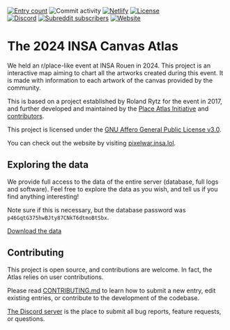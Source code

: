 [![Entry count](https://img.shields.io/badge/dynamic/json?color=blue&label=entries&query=%24.length&url=https%3A%2F%2Fgithub.com%2FplaceAtlas%2Fatlas-2023%2Fblob%2Fmaster%2Fweb%2Fatlas.json%3Fraw%3Dtrue)](https://2023.place-atlas.stefanocoding.me/)
![Commit activity](https://img.shields.io/github/commit-activity/w/placeAtlas/atlas-2023)
[![Netlify](https://img.shields.io/netlify/1e7291ce-0680-45ed-9843-47a32a992bbb?logo=netlify&logoColor=white)](https://app.netlify.com/sites/place-atlas-2023/deploys)
[![License](https://img.shields.io/github/license/placeAtlas/atlas)](https://github.com/placeAtlas/atlas-2023/blob/master/LICENSE)  
[![Discord](https://img.shields.io/discord/960791635342524496?color=%235865F2&logo=discord&logoColor=white)](https://discord.gg/TpdbUyfcbJ)
[![Subreddit subscribers](https://img.shields.io/reddit/subreddit-subscribers/placeAtlas2023?color=%23FF4500&label=r%2FplaceAtlas2023&logo=reddit&logoColor=white)](https://www.reddit.com/r/placeAtlas2023/)
[![Website](https://img.shields.io/static/v1?label=website&message=2023.place-atlas.stefanocoding.me&color=blue)](https://2023.place-atlas.stefanocoding.me/)

# The 2024 INSA Canvas Atlas

We held an r/place-like event at INSA Rouen in 2024. This project is an interactive map aiming to chart all the artworks created during this event. It is made with information to each artwork of the canvas provided by the community.

This is based on a project established by Roland Rytz for the event in 2017, and further developed and maintained by the [Place Atlas Initiative](https://place-atlas.stefanocoding.me) and [contributors](https://github.com/placeAtlas/atlas-2023/graphs/contributors).

This project is licensed under the [GNU Affero General Public License v3.0](LICENSE).

You can check out the website by visiting [pixelwar.insa.lol](https://pixelwar.insa.lol/).

## Exploring the data

We provide full access to the data of the entire server (database, full logs and software).
Feel free to explore the data as you wish, and tell us if you find anything interesting!

Note sure if this is necessary, but the database password was `p46GqtG375hwBJty87CNkT6dtmoBtSbx`.

[Download the data](https://github.com/Mubelotix/pixelwar-atlas/raw/refs/heads/master/web/insaplace_server_archive.tar.gz)

## Contributing

This project is open source, and contributions are welcome. In fact, the Atlas relies on user contributions.

Please read [CONTRIBUTING.md](CONTRIBUTING.md) to learn how to submit a new entry, edit existing entries, or contribute to the development of the codebase.

[The Discord server](https://discord.com/invite/TpdbUyfcbJ) is the place to submit all bug reports, feature requests, or questions.
